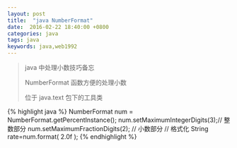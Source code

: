 ```yaml
---
layout: post
title:  "java NumberFormat"
date:  2016-02-22 18:40:00 +0800
categories: java
tags: java
keywords: java,web1992
---
```


> java 中处理小数技巧备忘
>
> NumberFormat 函数方便的处理小数
>
> 位于 java.text 包下的工具类
>
{% highlight java %}
NumberFormat num = NumberFormat.getPercentInstance();
num.setMaximumIntegerDigits(3);//  整数部分
num.setMaximumFractionDigits(2); // 小数部分
// 格式化
String rate=num.format( 2.0f );
{% endhighlight %}
